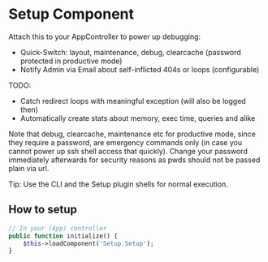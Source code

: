 # Setup Component

Attach this to your AppController to power up debugging:
- Quick-Switch: layout, maintenance, debug, clearcache (password protected in productive mode)
- Notify Admin via Email about self-inflicted 404s or loops (configurable)

TODO:
- Catch redirect loops with meaningful exception (will also be logged then)
- Automatically create stats about memory, exec time, queries and alike

Note that debug, clearcache, maintenance etc for productive mode, since they require a password,
are emergency commands only (in case you cannot power up ssh shell access that quickly).
Change your password immediately afterwards for security reasons as pwds should not be passed
plain via url.

Tip: Use the CLI and the Setup plugin shells for normal execution.

## How to setup
```php
// In your (App) controller
public function initialize() {
	$this->loadComponent('Setup.Setup');
}
```
